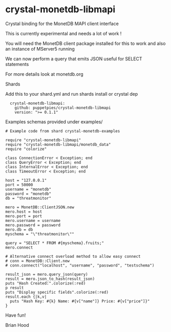 # crystal-monetdb-libmapi

Crystal binding for the MonetDB MAPI client interface

This is currently experimental and needs a lot of work !

You will need the MonetDB client package installed for this to work and also an instance of MServer5 running

We can now perform a query that emits JSON useful for SELECT statements

For more details look at monetdb.org

Shards

Add this to your shard.yml and run shards install or crystal dep

```
  crystal-monetdb-libmapi:
    github: puppetpies/crystal-monetdb-libmapi
    version: ">= 0.1.1"

```

Examples schemas provided under examples/

```crystal
# Example code from shard crystal-monetdb-examples

require "crystal-monetdb-libmapi"
require "crystal-monetdb-libmapi/monetdb_data"
require "colorize"

class ConnectionError < Exception; end
class QueryError < Exception; end
class InternalError < Exception; end
class TimeoutError < Exception; end

host = "127.0.0.1"
port = 50000
username = "monetdb"
password = "monetdb"
db = "threatmonitor"

mero = MonetDB::ClientJSON.new
mero.host = host
mero.port = port
mero.username = username
mero.password = password
mero.db = db
myschema = "\"threatmonitor\""

query = "SELECT * FROM #{myschema}.fruits;"
mero.connect

# Alternative connect overload method to allow easy connect
# conn = MonetDB::Client.new
# conn.connect("localhost", "username", "password", "testschema") 

result_json = mero.query_json(query)
result = mero.json_to_hash(result_json)
puts "Hash Created:".colorize(:red)
p result
puts "Display specific fields".colorize(:red)
result.each {|k,v|
  puts "Hash Key: #{k} Name: #{v["name"]} Price: #{v["price"]}"
}

```
Have fun!

Brian Hood
